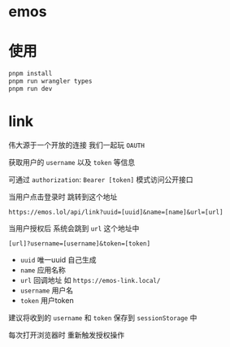 # emos

# 使用

```bash
pnpm install
pnpm run wrangler types
pnpm run dev
```

# link

伟大源于一个开放的连接 我们一起玩 `OAUTH`

获取用户的 `username` 以及 `token` 等信息

可通过 `authorization`: `Bearer [token]` 模式访问公开接口

当用户点击登录时 跳转到这个地址

`https://emos.lol/api/link?uuid=[uuid]&name=[name]&url=[url]`

当用户授权后 系统会跳到 `url` 这个地址中

`[url]?username=[username]&token=[token]`

- `uuid` 唯一uuid 自己生成
- `name` 应用名称
- `url` 回调地址 如 `https://emos-link.local/`
- `username` 用户名
- `token` 用户token

建议将收到的 `username` 和 `token` 保存到 `sessionStorage` 中

每次打开浏览器时 重新触发授权操作
